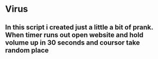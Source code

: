 # Virus

## In this script i created just a little a bit of prank. When timer runs out open website and hold volume up in 30 seconds and coursor take random place
